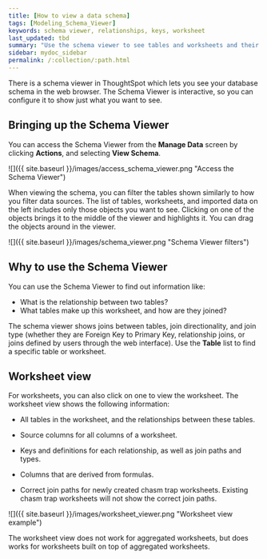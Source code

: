 ```yaml
---
title: [How to view a data schema]
tags: [Modeling_Schema_Viewer]
keywords: schema viewer, relationships, keys, worksheet
last_updated: tbd
summary: "Use the schema viewer to see tables and worksheets and their relationships. "
sidebar: mydoc_sidebar
permalink: /:collection/:path.html
---
```

There is a schema viewer in ThoughtSpot which lets you see your database schema in the web browser. The Schema Viewer is interactive, so you can configure it to show just what you want to see.

## Bringing up the Schema Viewer

You can access the Schema Viewer from the **Manage Data** screen by clicking **Actions**, and selecting **View Schema**.

 ![]({{ site.baseurl }}/images/access_schema_viewer.png "Access the Schema Viewer")

When viewing the schema, you can filter the tables shown similarly to how you filter data sources. The list of tables, worksheets, and imported data on the left includes only those objects you want to see. Clicking on one of the objects brings it to the middle of the viewer and highlights it. You can drag the objects around in the viewer.

 ![]({{ site.baseurl }}/images/schema_viewer.png "Schema Viewer filters")

## Why to use the Schema Viewer

You can use the Schema Viewer to find out information like:

-   What is the relationship between two tables?
-   What tables make up this worksheet, and how are they joined?

The schema viewer shows joins between tables, join directionality, and join type (whether they are Foreign Key to Primary Key, relationship joins, or joins defined by users through the web interface). Use the **Table** list to find a specific table or worksheet.

## Worksheet view

For worksheets, you can also click on one to view the worksheet. The worksheet view shows the following information:

-   All tables in the worksheet, and the relationships between these tables.
-   Source columns for all columns of a worksheet.

-   Keys and definitions for each relationship, as well as join paths and types.

-   Columns that are derived from formulas.

-   Correct join paths for newly created chasm trap worksheets. Existing chasm trap worksheets will not show the correct join paths.


 ![]({{ site.baseurl }}/images/worksheet_viewer.png "Worksheet view example")

The worksheet view does not work for aggregated worksheets, but does works for worksheets built on top of aggregated worksheets.
